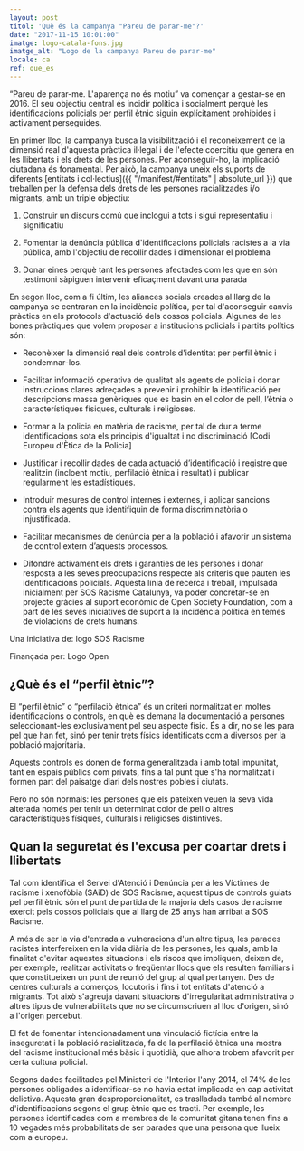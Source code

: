 ```yaml
---
layout: post
titol: 'Què és la campanya "Pareu de parar-me"?'
date: "2017-11-15 10:01:00"
imatge: logo-catala-fons.jpg
imatge_alt: "Logo de la campanya Pareu de parar-me"
locale: ca
ref: que_es
---
```


“Pareu de parar-me. L'aparença no és motiu” va començar a gestar-se en 2016. El seu objectiu central és incidir política i socialment perquè les identificacions policials per perfil ètnic siguin explícitament prohibides i activament perseguides.

En primer lloc, la campanya busca la visibilització i el reconeixement de la dimensió real d'aquesta pràctica il·legal i de l'efecte coercitiu que genera en  les llibertats i els drets de les persones. Per aconseguir-ho, la implicació ciutadana és fonamental. Per això, la campanya uneix els suports de diferents [entitats i col·lectius]({{ "/manifest/#entitats" | absolute_url }}) que treballen per la defensa dels drets de les persones racialitzades i/o migrants, amb un triple objectiu:

1. Construir un discurs comú que inclogui a tots i sigui representatiu i significatiu

2. Fomentar la denúncia pública d'identificacions policials racistes a la via pública, amb l'objectiu de recollir dades i dimensionar el problema

3. Donar eines perquè tant les persones afectades com les que en són testimoni sàpiguen intervenir eficaçment davant una parada

En segon lloc, com a fi últim, les aliances socials creades al llarg de la campanya se centraran en la incidència política, per tal d'aconseguir canvis pràctics en els protocols d'actuació dels cossos policials. Algunes de les bones pràctiques que volem proposar a institucions policials i partits polítics són:

- Reconèixer la dimensió real dels controls d'identitat per perfil ètnic i condemnar-los.

- Facilitar informació operativa de qualitat als agents de policia i donar instruccions clares adreçades a prevenir i prohibir la identificació per descripcions massa genèriques que es basin en el color de pell, l’ètnia o característiques físiques, culturals i religioses.

- Formar a la policia en matèria de racisme, per tal de dur a terme identificacions sota els principis d'igualtat i no discriminació [Codi Europeu d'Ètica de la Policia]

- Justificar i recollir dades de cada actuació d’identificació i registre que realitzin (incloent motiu, perfilació ètnica i resultat) i publicar regularment les estadístiques.

- Introduir mesures de control internes i externes, i aplicar sancions contra els agents que identifiquin de forma discriminatòria o injustificada.

- Facilitar mecanismes de denúncia per a la població i afavorir un sistema de control extern d’aquests processos.

- Difondre activament els drets i garanties de les persones i donar resposta a les seves preocupacions respecte als criteris que pauten les identificacions policials.
Aquesta línia de recerca i treball, impulsada inicialment per SOS Racisme Catalunya, va poder concretar-se en projecte gràcies al suport econòmic de Open Society Foundation, com a part de les seves iniciatives de suport a la incidència política en temes de violacions de drets humans.

Una iniciativa de: 	logo SOS Racisme					

Finançada per: Logo Open

## ¿Què és el “perfil ètnic”?

El “perfil ètnic” o “perfilaciò ètnica” és un criteri normalitzat en moltes identificacions o controls, en què es demana la documentació a persones seleccionant-les exclusivament pel seu aspecte físic. És a dir, no se les para pel que han fet, sinó per tenir trets físics identificats com a diversos per la població majoritària.

Aquests controls es donen de forma generalitzada i amb total impunitat, tant en espais públics com privats, fins a tal punt que s'ha normalitzat i formen part del paisatge diari dels nostres pobles i ciutats.

Però no són normals: les persones que els pateixen veuen la seva vida alterada només per tenir un determinat color de pell o altres característiques físiques, culturals i religioses distintives.


## Quan la seguretat és l'excusa per coartar drets i llibertats

Tal com identifica el Servei d'Atenció i Denúncia per a les Víctimes de racisme i xenofòbia (SAiD) de SOS Racisme, aquest tipus de controls guiats pel perfil ètnic són el punt de partida de la majoria dels casos de racisme exercit pels cossos policials que al llarg de 25 anys han arribat a SOS Racisme.

A més de ser la via d'entrada a vulneracions d'un altre tipus, les parades racistes interfereixen en la vida diària de les persones, les quals, amb la finalitat d'evitar aquestes situacions i els riscos que impliquen, deixen de, per exemple, realitzar activitats o freqüentar llocs que els resulten familiars i que constitueixen un punt de reunió del grup al qual pertanyen. Des de centres culturals a comerços, locutoris i fins i tot entitats d'atenció a migrants. Tot això s'agreuja davant situacions d'irregularitat administrativa o altres tipus de vulnerabilitats que no se circumscriuen al lloc d'origen, sinó a l'origen percebut.

El fet de fomentar intencionadament una vinculació fictícia entre la inseguretat i la població racialitzada, fa de la perfilació ètnica una mostra del racisme institucional més bàsic i quotidià, que alhora trobem afavorit per certa cultura policial.

Segons dades facilitades pel Ministeri de l'Interior l'any 2014, el 74% de les persones obligades a identificar-se no havia estat implicada en cap activitat delictiva. Aquesta gran desproporcionalitat, es traslladada també al nombre d'identificacions segons el grup ètnic que es tracti. Per exemple, les persones identificades com a membres de la comunitat gitana tenen fins a 10 vegades més probabilitats de ser parades que una persona que llueix com a europeu.
